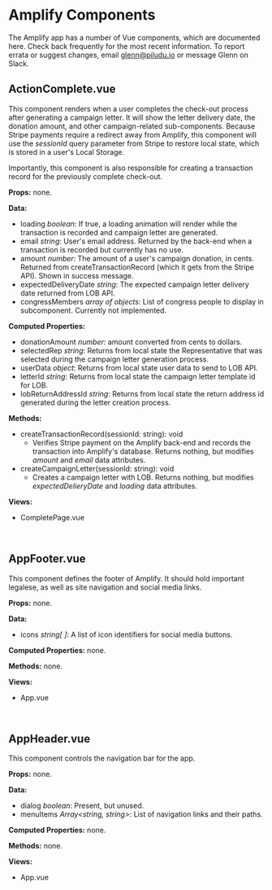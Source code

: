 # Amplify Components
The Amplify app has a number of Vue components, which are documented here. Check back frequently for the most recent information. To report errata or suggest changes, email glenn@piludu.io or message Glenn on Slack.

## ActionComplete.vue
This component renders when a user completes the check-out process after generating a campaign letter. It will show the letter delivery date, the donation amount, and other campaign-related sub-components. Because Stripe payments require a redirect away from Amplify, this component will use the _sessionId_ query parameter from Stripe to restore local state, which is stored in a user's Local Storage.

Importantly, this component is also responsible for creating a transaction record for the previously complete check-out.

**Props:** none.

**Data:**
  * loading _boolean_: If true, a loading animation will render while the transaction is recorded and campaign letter are generated.
  * email _string_: User's email address. Returned by the back-end when a transaction is recorded but currently has no use.
  * amount _number_: The amount of a user's campaign donation, in cents. Returned from createTransactionRecord (which it gets from the Stripe API). Shown in success message.
  * expectedDeliveryDate _string_: The expected campaign letter delivery date returned from LOB API.
  * congressMembers _array of objects_: List of congress people to display in subcomponent. Currently not implemented.

**Computed Properties:**
  * donationAmount _number_: amount converted from cents to dollars.
  * selectedRep _string_: Returns from local state the Representative that was selected during the campaign letter generation process.
  * userData _object_: Returns from local state user data to send to LOB API.
  * letterId _string_: Returns from local state the campaign letter template id for LOB.
  * lobReturnAddressId _string_: Returns from local state the return address id generated during the letter creation process.

**Methods:**
  * createTransactionRecord(sessionId: string): void
    * Verifies Stripe payment on the Amplify back-end and records the transaction into Amplify's database. Returns nothing, but modifies _amount_ and _email_ data attributes.
  * createCampaignLetter(sessionId: string): void
    * Creates a campaign letter with LOB. Returns nothing, but modifies _expectedDelieryDate_ and _loading_ data attributes.


**Views:**
* CompletePage.vue

&nbsp;
## AppFooter.vue
This component defines the footer of Amplify. It should hold important legalese, as well as site navigation and social media links.

**Props:** none.

**Data:**
  * icons _string[ ]_: A list of icon identifiers for social media buttons.

**Computed Properties:** none.

**Methods:** none.

**Views:**
  * App.vue

&nbsp;
## AppHeader.vue
This component controls the navigation bar for the app.

**Props:** none.

**Data:**
  * dialog _boolean_: Present, but unused.
  * menuItems _Array<string, string>_: List of navigation links and their paths.

**Computed Properties:** none.

**Methods:** none.

**Views:**
  * App.vue